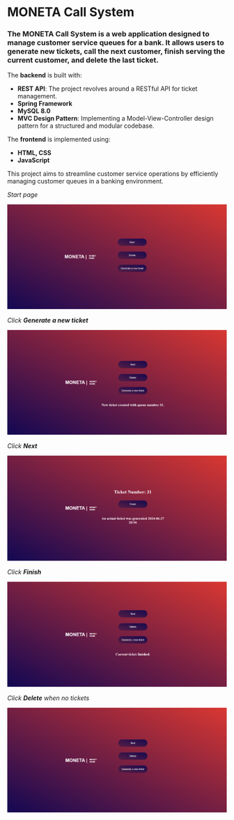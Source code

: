 # MONETA Call System
### The MONETA Call System is a web application designed to manage customer service queues for a bank. It allows users to generate new tickets, call the next customer, finish serving the current customer, and delete the last ticket. 

The **backend** is built with:
- **REST API**: The project revolves around a RESTful API for ticket management.
- **Spring Framework**
- **MySQL 8.0**
- **MVC Design Pattern**: Implementing a Model-View-Controller design pattern for a structured and modular codebase.

The **frontend** is implemented using:
- **HTML, CSS**
- **JavaScript** 

This project aims to streamline customer service operations by efficiently managing customer queues in a banking environment.

*Start page*

![img.png](img.png)

*Click* ***Generate a new ticket***

![img_1.png](img_1.png)

*Click* ***Next***

![img_2.png](img_2.png)

*Click* ***Finish***

![img_3.png](img_3.png)

*Click* ***Delete*** *when no tickets*

![img_4.png](img_4.png)




